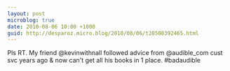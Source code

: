 ```yaml
---
layout: post
microblog: true
date: 2010-08-06 10:00 +1000
guid: http://desparoz.micro.blog/2010/08/06/t20508392465.html
---
```

Pls RT. My friend @kevinwithnall followed advice from @audible_com cust svc years ago &amp; now can't get all his books in 1 place. #badaudible
